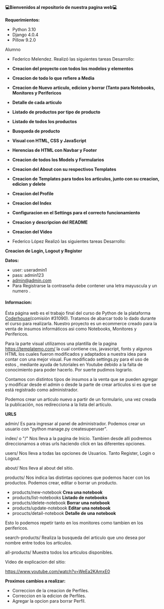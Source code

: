 #### 💻Bienvenidos al repositorio de nuestra pagina web💻
**Requerimientos:**
- Python 3.10
- Django 4.0.4
- Pillow  9.2.0

Alumno 
- Federico Melendez. Realizó las siguientes tareas
Desarrollo:

- **Creacion del proyecto con todos los modelos y elementos**
- **Creacion de todo lo que refiere a Media**
- **Creacion de Nuevo articulo, edicion y borrar (Tanto para Notebooks, Monitores y Perifericos**
- **Detalle de cada articulo**
- **Listado de productos por tipo de producto**
- **Listado de todos los productos**
- **Busqueda de producto**
- **Visual con HTML, CSS y JavaScript**
- **Herencias de HTML con Navbar y Footer**
- **Creacion de todos los Models y Formularios**
- **Creacion del About con su respectivos Templates**
- **Creacion de Templates para todos los articulos, junto con su creacion, edicion y delete**
- **Creacion del Profile**
- **Creacion del Index**
- **Configuracion en el Settings para el correcto funcionamiento**
- **Creacion y descripcion del README**
- **Creacion del Video**

- Federico López Realizó las siguientes tareas
Desarrollo:

**Creacion de Login, Logout y Register**


**Datos:**
-  user: useradmin1
-  pass: admin123
-  admin@admin.com
-  Para Registrarse la contraseña debe contener una letra mayuscula y un numero .


#### Informacion: 
Ésta página web es el trabajo final del curso de Python de la plataforma [Coderhouse](https://www.coderhouse.com.uy/?utm_term=coder&utm_campaign=0&utm_source=google_search_brand&utm_medium=cpc&gclid=CjwKCAjw3K2XBhAzEiwAmmgrApaOKUH3xckHPTtz6bv8fBl3-BFM6GCu1jZ-5263s5_ZduW0eYb_2xoCM-4QAvD_BwE "Coderhouse")(comisión #31090). Tratamos de abarcar todo lo dado durante el curso para realizarla.
Nuestro proyecto es un ecommerce creado para la venta de insumos informáticos asi como Notebooks, Monitores  y Perifericos.

Para la parte visual utilizamos una plantilla de la pagina https://templatemo.com/ la cual contiene css, javascript, fonts y algunos HTML los cuales fueron modificados y adaptados a nuestra idea para contar con una mejor visual. Fue modificado settings.py para el uso de estos , mediante ayuda de tutoriales en Youtube debido a la falta de conocimiento para poder hacerlo. Por suerte pudimos lograrlo.

Contamos con distintos tipos de insumos a la venta que se pueden agregar y modificar desde el admin o desde la parte de crear articulos si es que se está registrado como administrador.

Podemos crear un articulo nuevo a partir de un formulario, una vez creada la publicación, nos redirecciona a la lista del artículo.

**URLS**

admin/ Es para ingresar al panel de administrador. Podemos crear un usuario con "python manage.py createsuperuser".

index/ o "/"  Nos lleva a la pagina de Inicio. Tambien desde allí podremos direccionarnos a otras urls haciendo click en las diferentes opciones.

users/ Nos lleva a todas las opciones de Usuarios. Tanto Register, Login o Logout.

about/ Nos lleva al about del sitio.

products/ Nos indica las distintas opciones que podemos hacer con los productos. Podemos crear, editar o borrar un producto. 

- products/new-notebook **Crea una notebook**
- products/list-notebooks **Listado de notebooks**
- products/delete-notebook **Borrar una notebook**
- products/update-notebook **Editar una notebook**
- procucts/detail-notebook **Detalle de una notebook**

Esto lo podemos repetir tanto en los monitores como tambien en los perifericos.

search-products/ Realiza la busqueda del articulo que uno desea por nombre entre todos los articulos.

all-products/ Muestra todos los articulos disponibles.


Video de explicacion del sitio: 

https://www.youtube.com/watch?v=WeEa2KAmxE0

**Proximos cambios a realizar:**

- Correccion de la creacion de Perfiles.
- Correccion en la edicion de Perfiles.
- Agregar la opcion para borrar Perfil.


